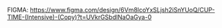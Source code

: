 FIGMA: https://www.figma.com/design/6Vm8lcoYxSLjsh2iSnYUoQ/CUP-TIME-(Intensive)-(Copy)?t=UVkrGSbdlNaOaGya-0
